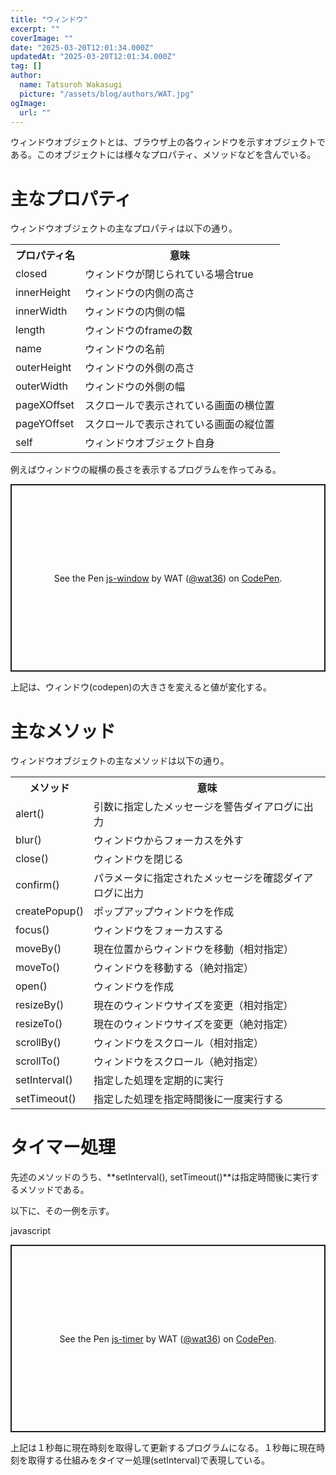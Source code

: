 ```yaml
---
title: "ウィンドウ"
excerpt: ""
coverImage: ""
date: "2025-03-20T12:01:34.000Z"
updatedAt: "2025-03-20T12:01:34.000Z"
tag: []
author:
  name: Tatsuroh Wakasugi
  picture: "/assets/blog/authors/WAT.jpg"
ogImage:
  url: ""
---
```


ウィンドウオブジェクトとは、ブラウザ上の各ウィンドウを示すオブジェクトである。このオブジェクトには様々なプロパティ、メソッドなどを含んでいる。

# 主なプロパティ

ウィンドウオブジェクトの主なプロパティは以下の通り。

<table style="border:none;">
    <tr>
        <th style="border:none;">プロパティ名</td>
        <th style="border:none;">意味</td>
    </tr>
    <tr>
        <td style="border:none;">closed</td>
        <td style="border:none;">ウィンドウが閉じられている場合true</td>
    </tr>
    <tr>
        <td style="border:none;">innerHeight</td>
        <td style="border:none;">ウィンドウの内側の高さ</td>
    </tr>
    <tr>
        <td style="border:none;">innerWidth</td>
        <td style="border:none;">ウィンドウの内側の幅</td>
    </tr>
    <tr>
        <td style="border:none;">length</td>
        <td style="border:none;">ウィンドウのframeの数</td>
    </tr>
    <tr>
        <td style="border:none;">name</td>
        <td style="border:none;">ウィンドウの名前</td>
    </tr>
    <tr>
        <td style="border:none;">outerHeight</td>
        <td style="border:none;">ウィンドウの外側の高さ</td>
    </tr>
    <tr>
        <td style="border:none;">outerWidth</td>
        <td style="border:none;">ウィンドウの外側の幅</td>
    </tr>
    <tr>
        <td style="border:none;">pageXOffset</td>
        <td style="border:none;">スクロールで表示されている画面の横位置</td>
    </tr>
    <tr>
        <td style="border:none;">pageYOffset</td>
        <td style="border:none;">スクロールで表示されている画面の縦位置</td>
    </tr>
    <tr>
        <td style="border:none;">self</td>
        <td style="border:none;">ウィンドウオブジェクト自身</td>
    </tr>

</table>

例えばウィンドウの縦横の長さを表示するプログラムを作ってみる。

<p class="codepen" data-height="300" data-default-tab="html,result" data-slug-hash="xbxWyjb" data-pen-title="js-window" data-user="wat36" style="height: 300px; box-sizing: border-box; display: flex; align-items: center; justify-content: center; border: 2px solid; margin: 1em 0; padding: 1em;">
  <span>See the Pen <a href="https://codepen.io/wat36/pen/xbxWyjb">
  js-window</a> by WAT (<a href="https://codepen.io/wat36">@wat36</a>)
  on <a href="https://codepen.io">CodePen</a>.</span>
</p>
<script async src="https://public.codepenassets.com/embed/index.js"></script>

上記は、ウィンドウ(codepen)の大きさを変えると値が変化する。

# 主なメソッド

ウィンドウオブジェクトの主なメソッドは以下の通り。

<table style="border:none;">
    <tr>
        <th style="border:none;">メソッド</td>
        <th style="border:none;">意味</td>
    </tr>
    <tr>
        <td style="border:none;">alert()</td>
        <td style="border:none;">引数に指定したメッセージを警告ダイアログに出力</td>
    </tr>
    <tr>
        <td style="border:none;">blur()</td>
        <td style="border:none;">ウィンドウからフォーカスを外す</td>
    </tr>
    <tr>
        <td style="border:none;">close()</td>
        <td style="border:none;">ウィンドウを閉じる</td>
    </tr>
    <tr>
        <td style="border:none;">confirm()</td>
        <td style="border:none;">パラメータに指定されたメッセージを確認ダイアログに出力</td>
    </tr>
    <tr>
        <td style="border:none;">createPopup()</td>
        <td style="border:none;">ポップアップウィンドウを作成</td>
    </tr>
    <tr>
        <td style="border:none;">focus()</td>
        <td style="border:none;">ウィンドウをフォーカスする</td>
    </tr>
    <tr>
        <td style="border:none;">moveBy()</td>
        <td style="border:none;">現在位置からウィンドウを移動（相対指定）</td>
    </tr>
    <tr>
        <td style="border:none;">moveTo()</td>
        <td style="border:none;">ウィンドウを移動する（絶対指定）</td>
    </tr>
    <tr>
        <td style="border:none;">open()</td>
        <td style="border:none;">ウィンドウを作成</td>
    </tr>
    <tr>
        <td style="border:none;">resizeBy()</td>
        <td style="border:none;">現在のウィンドウサイズを変更（相対指定）</td>
    </tr>
    <tr>
        <td style="border:none;">resizeTo()</td>
        <td style="border:none;">現在のウィンドウサイズを変更（絶対指定）</td>
    </tr>
    <tr>
        <td style="border:none;">scrollBy()</td>
        <td style="border:none;">ウィンドウをスクロール（相対指定）</td>
    </tr>
    <tr>
        <td style="border:none;">scrollTo()</td>
        <td style="border:none;">ウィンドウをスクロール（絶対指定）</td>
    </tr>
    <tr>
        <td style="border:none;">setInterval()</td>
        <td style="border:none;">指定した処理を定期的に実行</td>
    </tr>
    <tr>
        <td style="border:none;">setTimeout()</td>
        <td style="border:none;">指定した処理を指定時間後に一度実行する</td>
    </tr>

</table>

# タイマー処理

先述のメソッドのうち、**setInterval(), setTimeout()**は指定時間後に実行するメソッドである。

以下に、その一例を示す。

javascript

<p class="codepen" data-height="300" data-default-tab="html,result" data-slug-hash="qEBKbbV" data-pen-title="js-timer" data-user="wat36" style="height: 300px; box-sizing: border-box; display: flex; align-items: center; justify-content: center; border: 2px solid; margin: 1em 0; padding: 1em;">
  <span>See the Pen <a href="https://codepen.io/wat36/pen/qEBKbbV">
  js-timer</a> by WAT (<a href="https://codepen.io/wat36">@wat36</a>)
  on <a href="https://codepen.io">CodePen</a>.</span>
</p>
<script async src="https://public.codepenassets.com/embed/index.js"></script>

上記は１秒毎に現在時刻を取得して更新するプログラムになる。１秒毎に現在時刻を取得する仕組みをタイマー処理(setInterval)で表現している。
